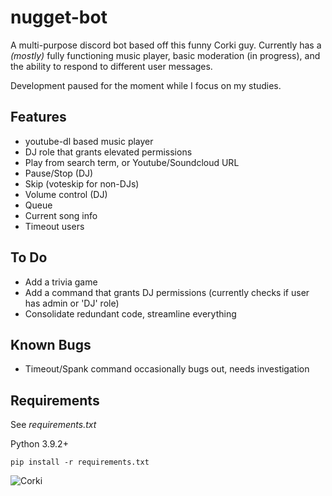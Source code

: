 # nugget-bot
A multi-purpose discord bot based off this funny Corki guy. Currently has a *(mostly)* fully functioning music player, basic moderation (in progress), and the ability to respond to different user messages. 

Development paused for the moment while I focus on my studies.
## Features
- youtube-dl based music player
- DJ role that grants elevated permissions
- Play from search term, or Youtube/Soundcloud URL
- Pause/Stop (DJ)
- Skip (voteskip for non-DJs)
- Volume control (DJ)
- Queue
- Current song info
- Timeout users

## To Do 
- Add a trivia game
- Add a command that grants DJ permissions (currently checks if user has admin or 'DJ' role)
- Consolidate redundant code, streamline everything

## Known Bugs
- Timeout/Spank command occasionally bugs out, needs investigation

## Requirements
See *requirements.txt*

Python 3.9.2+

`pip install -r requirements.txt`

![Corki](https://lolimpact.com/wp-content/uploads/2016/11/Corki_Splash_Tile_0.jpg "Corki")
